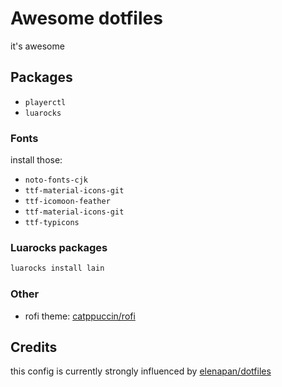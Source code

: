 # Awesome dotfiles

it's awesome

## Packages

- `playerctl`
- `luarocks`

### Fonts

install those:

- `noto-fonts-cjk`
- `ttf-material-icons-git`
- `ttf-icomoon-feather`
- `ttf-material-icons-git`
- `ttf-typicons`

### Luarocks packages

```sh
luarocks install lain
```

### Other

- rofi theme: [catppuccin/rofi](https://github.com/catppuccin/rofi)

## Credits

this config is currently strongly influenced by [elenapan/dotfiles](https://github.com/elenapan/dotfiles)
